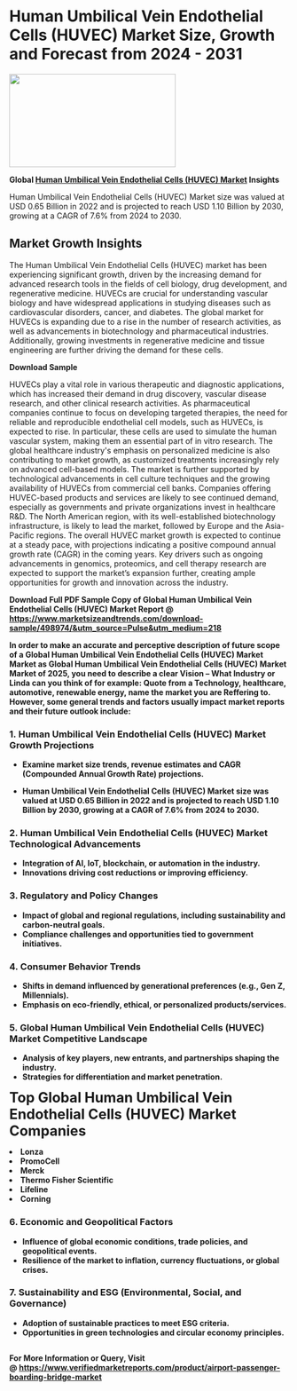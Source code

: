 <H1>Human Umbilical Vein Endothelial Cells (HUVEC) Market Size, Growth and Forecast from 2024 - 2031</H1><img class="aligncenter size-medium wp-image-584254" src="https://thirdeyenews.in/wp-content/uploads/2024/09/Global-Market-Research-300x168.jpeg" alt="" width="300" height="168" /><p><strong>Global&nbsp;<a href="https://www.marketsizeandtrends.com/download-sample/498974/&amp;utm_source=Pulse&amp;utm_medium=218">Human Umbilical Vein Endothelial Cells (HUVEC) Market</a> Insights</strong></p><p>Human Umbilical Vein Endothelial Cells (HUVEC) Market size was valued at USD 0.65 Billion in 2022 and is projected to reach USD 1.10 Billion by 2030, growing at a CAGR of 7.6% from 2024 to 2030.</p><p><h2>Market Growth Insights</h2> <p>The Human Umbilical Vein Endothelial Cells (HUVEC) market has been experiencing significant growth, driven by the increasing demand for advanced research tools in the fields of cell biology, drug development, and regenerative medicine. HUVECs are crucial for understanding vascular biology and have widespread applications in studying diseases such as cardiovascular disorders, cancer, and diabetes. The global market for HUVECs is expanding due to a rise in the number of research activities, as well as advancements in biotechnology and pharmaceutical industries. Additionally, growing investments in regenerative medicine and tissue engineering are further driving the demand for these cells.</p> <p><strong>Download Sample</strong></p> <p>HUVECs play a vital role in various therapeutic and diagnostic applications, which has increased their demand in drug discovery, vascular disease research, and other clinical research activities. As pharmaceutical companies continue to focus on developing targeted therapies, the need for reliable and reproducible endothelial cell models, such as HUVECs, is expected to rise. In particular, these cells are used to simulate the human vascular system, making them an essential part of in vitro research. The global healthcare industry's emphasis on personalized medicine is also contributing to market growth, as customized treatments increasingly rely on advanced cell-based models. The market is further supported by technological advancements in cell culture techniques and the growing availability of HUVECs from commercial cell banks. Companies offering HUVEC-based products and services are likely to see continued demand, especially as governments and private organizations invest in healthcare R&D. The North American region, with its well-established biotechnology infrastructure, is likely to lead the market, followed by Europe and the Asia-Pacific regions. The overall HUVEC market growth is expected to continue at a steady pace, with projections indicating a positive compound annual growth rate (CAGR) in the coming years. Key drivers such as ongoing advancements in genomics, proteomics, and cell therapy research are expected to support the market’s expansion further, creating ample opportunities for growth and innovation across the industry.</p> <p><strong></p><p><span class=""><strong>Download Full PDF Sample Copy of Global Human Umbilical Vein Endothelial Cells (HUVEC) Market Report</strong> @ <a href="https://www.marketsizeandtrends.com/download-sample/498974/&amp;utm_source=Pulse&amp;utm_medium=218" target="_blank">https://www.marketsizeandtrends.com/download-sample/498974/&amp;utm_source=Pulse&amp;utm_medium=218</a></span></p><p>In order to make an accurate and perceptive description of future scope of a Global&nbsp;Human Umbilical Vein Endothelial Cells (HUVEC) Market Market as Global&nbsp;Human Umbilical Vein Endothelial Cells (HUVEC) Market Market of 2025, you need to describe a clear Vision &ndash; What Industry or Linda can you think of for example: Quote from a Technology, healthcare, automotive, renewable energy, name the market you are Reffering to. However, some general trends and factors usually impact market reports and their future outlook include:</p><h3>1.&nbsp;<strong>Human Umbilical Vein Endothelial Cells (HUVEC) Market Growth Projections</strong></h3><ul><li>Examine market size trends, revenue estimates and CAGR (Compounded Annual Growth Rate) projections.</li><li><p>Human Umbilical Vein Endothelial Cells (HUVEC) Market size was valued at USD 0.65 Billion in 2022 and is projected to reach USD 1.10 Billion by 2030, growing at a CAGR of 7.6% from 2024 to 2030.</p></li></ul><h3>2.&nbsp;<strong>Human Umbilical Vein Endothelial Cells (HUVEC) Market Technological Advancements</strong></h3><ul><li>Integration of AI, IoT, blockchain, or automation in the industry.</li><li>Innovations driving cost reductions or improving efficiency.</li></ul><h3>3.&nbsp;<strong>Regulatory and Policy Changes</strong></h3><ul><li>Impact of global and regional regulations, including sustainability and carbon-neutral goals.</li><li>Compliance challenges and opportunities tied to government initiatives.</li></ul><h3>4.&nbsp;<strong>Consumer Behavior Trends</strong></h3><ul><li>Shifts in demand influenced by generational preferences (e.g., Gen Z, Millennials).</li><li>Emphasis on eco-friendly, ethical, or personalized products/services.</li></ul><h3>5.&nbsp;<strong>Global Human Umbilical Vein Endothelial Cells (HUVEC) Market Competitive Landscape</strong></h3><ul><li>Analysis of key players, new entrants, and partnerships shaping the industry.</li><li>Strategies for differentiation and market penetration.</li></ul><p data-pm-slice="1 1 []"><span style="color: inherit; font-family: inherit; font-size: 25px;">Top Global Human Umbilical Vein Endothelial Cells (HUVEC) Market Companies</span></p><div class="" data-test-id=""><p><li>Lonza</li><li> PromoCell</li><li> Merck</li><li> Thermo Fisher Scientific</li><li> Lifeline</li><li> Corning</li></p></div><h3>6.&nbsp;<strong>Economic and Geopolitical Factors</strong></h3><ul><li>Influence of global economic conditions, trade policies, and geopolitical events.</li><li>Resilience of the market to inflation, currency fluctuations, or global crises.</li></ul><h3>7.&nbsp;<strong>Sustainability and ESG (Environmental, Social, and Governance)</strong></h3><ul><li>Adoption of sustainable practices to meet ESG criteria.</li><li>Opportunities in green technologies and circular economy principles.</li></ul><h2><strong style="font-size: 14px;">For More Information or Query, Visit @&nbsp;</strong><a style="background-color: #ffffff; font-size: 14px;" href="https://www.marketsizeandtrends.com/report/human-umbilical-vein-endothelial-cells-huvec-market/" target="_blank">https://www.verifiedmarketreports.com/product/airport-passenger-boarding-bridge-market</a></h2>
